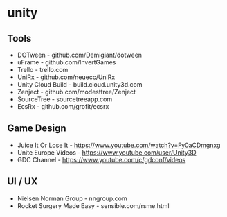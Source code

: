 # unity

## Tools
- DOTween - github.com/Demigiant/dotween
- uFrame - github.com/InvertGames
- Trello - trello.com
- UniRx - github.com/neuecc/UniRx
- Unity Cloud Build - build.cloud.unity3d.com
- Zenject - github.com/modesttree/Zenject
- SourceTree - sourcetreeapp.com
- EcsRx - github.com/grofit/ecsrx

## Game Design
- Juice It Or Lose It - https://www.youtube.com/watch?v=Fy0aCDmgnxg
- Unite Europe Videos - https://www.youtube.com/user/Unity3D
- GDC Channel - https://www.youtube.com/c/gdconf/videos

## UI / UX
- Nielsen Norman Group - nngroup.com
- Rocket Surgery Made Easy - sensible.com/rsme.html
